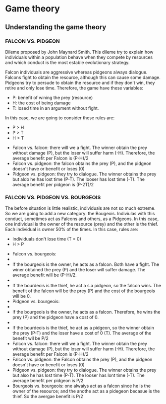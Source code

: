 # Game theory
## Understanding the game theory

### FALCON VS. PIDGEON
<p>Dileme proposed by John Maynard Smith. This dileme try to explain how individuals within a population behave when they compete by resources and which conduct is the most estable evolutionary strategy.</p> 

<p>Falcon individuals are aggressive whereas pidgeons always dialogue. Falcons fight to obtain the resource, although this can cause some damage. Pidgeons try to persude to obtain the resource and if they don't win, they retire and only lose time. Therefore, the game have these variables:</p>


<ul>
<li>P: benefit of wining the prey (resource)</li>
<li>H: the cost of being damage</li>
<li>T: losed time in an argument without fight.</li>
</ul>

<p>In this case, we are going to consider these rules are:</p>

<ul>
<li>P > H</li>
<li>P > T</li>
<li>H > T</li>
</ul>

<ul>
<li>Falcon vs. falcon: there will we a fight. The winner obtain the prey without damage (P), but the loser will suffer harm (-H). Therefore, the average benefit per Falcon is (P-H)/2</li>
<li>Falcon vs. pidgeon: the falcon obtains the prey (P), and the pidgeon doesn't have or benefit or loses (0)</li>
<li>Pidgeon vs. pidgeon: they try to dialogue. The winner obtains the prey but aldo he has lost time (P-T). The looser has lost time (-T). The average benefit per pidgeon is (P-2T)/2</li>
</ul>



### FALCON VS. PIDGEON VS. BOURGEOIS
<p>The before situation is little realistic, individuals are not so much extreme. So we are going to add a new category: the Bougeois. Indiviulas with this conduct, sometimes act as Falcons and others, as a Pidgeons. In this case, one individual is the owner of the resource (prey) and the other is the thief. Each individual is owner 50% of the times. In this case, rules are:</p>


<ul>
<li>Individuals don't lose time (T = 0)</li>
<li>H > P</li>
</ul>

<ul>
<li>Falcon vs. bourgeois:</li>
<li><li>If the bourgeois is the owner, he acts as a falcon. Both have a fight. The winer obtained the prey (P) and the loser will suffer damage. The average benefit will be (P-H)/2.</li></li>
<li><li>If the bourdeois is the thief, he act a s a pidgeon, so the falcon wins. The benefit of the falcon will be the prey (P) and the cost of the bourgeois will be 0.</li></li>
<li>Pidgeon vs. bourgeois:</li>
<li><li>If the bourgeois is the owner, he acts as a falcon. Therefore, he wins the prey (P) and the pidgeon have a cost of 0.</li></li>
<li><li>If the bourdeois is the thief, he act as a pidgeon, so the winner obtain the prey (P-T) and the loser have a cost of 0 (T). The average of the benefit wil be P/2</li></li>
<li>Falcon vs. falcon: there will we a fight. The winner obtain the prey without damage (P), but the loser will suffer harm (-H). Therefore, the average benefit per Falcon is (P-H)/2</li>
<li>Falcon vs. pidgeon: the Falcon obtains the prey (P), and the pidgeon doesn't have or benefit or loses (0)</li>
<li>Pidgeon vs. pidgeon: they try to dialogue. The winner obtains the prey but also he has lost time (P-T). The looser has lont time (-T). The average benefit per pidgeon is P/2</li>
<li>Bourgeois vs. bourgeois: one alwaiys act as a falcon since he is the owner of the resource; and the anothe act as a pidegeon becasue is the thief. So the avergae benefit is P/2</li>
</ul>